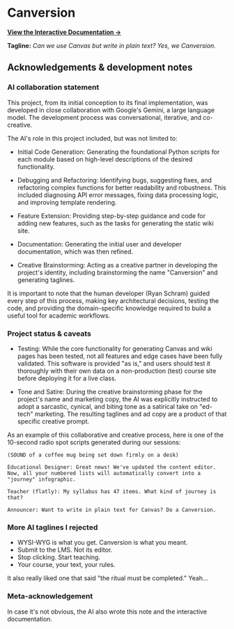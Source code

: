 # Canversion

**[View the Interactive Documentation →](https://rschram.github.io/canversion/)**

**Tagline:** *Can we use Canvas but write in plain text? Yes, we Canversion.*


## Acknowledgements & development notes

### AI collaboration statement

This project, from its initial conception to its final implementation, was developed in close collaboration with Google's Gemini, a large language model. The development process was conversational, iterative, and co-creative.

The AI's role in this project included, but was not limited to:

* Initial Code Generation: Generating the foundational Python scripts for each module based on high-level descriptions of the desired functionality.

* Debugging and Refactoring: Identifying bugs, suggesting fixes, and refactoring complex functions for better readability and robustness. This included diagnosing API error messages, fixing data processing logic, and improving template rendering.

* Feature Extension: Providing step-by-step guidance and code for adding new features, such as the tasks for generating the static wiki site.

* Documentation: Generating the initial user and developer documentation, which was then refined.

* Creative Brainstorming: Acting as a creative partner in developing the project's identity, including brainstorming the name "Canversion" and generating taglines.

It is important to note that the human developer (Ryan Schram) guided every step of this process, making key architectural decisions, testing the code, and providing the domain-specific knowledge required to build a useful tool for academic workflows.

### Project status & caveats

* Testing: While the core functionality for generating Canvas and wiki pages has been tested, not all features and edge cases have been fully validated. This software is provided "as is," and users should test it thoroughly with their own data on a non-production (test) course site before deploying it for a live class.

* Tone and Satire: During the creative brainstorming phase for the project's name and marketing copy, the AI was explicitly instructed to adopt a sarcastic, cynical, and biting tone as a satirical take on "ed-tech" marketing. The resulting taglines and ad copy are a product of that specific creative prompt.

As an example of this collaborative and creative process, here is one of the 10-second radio spot scripts generated during our sessions:

    (SOUND of a coffee mug being set down firmly on a desk)

    Educational Designer: Great news! We've updated the content editor. Now, all your numbered lists will automatically convert into a "journey" infographic.

    Teacher (flatly): My syllabus has 47 items. What kind of journey is that?

    Announcer: Want to write in plain text for Canvas? Do a Canversion.

### More AI taglines I rejected

* WYSI-WYG is what you get. Canversion is what you meant.
* Submit to the LMS. Not its editor.
* Stop clicking. Start teaching.
* Your course, your text, your rules.

It also really liked one that said "the ritual must be completed." Yeah...

### Meta-acknowledgement

In case it's not obvious, the AI also wrote this note and the interactive documentation. 
